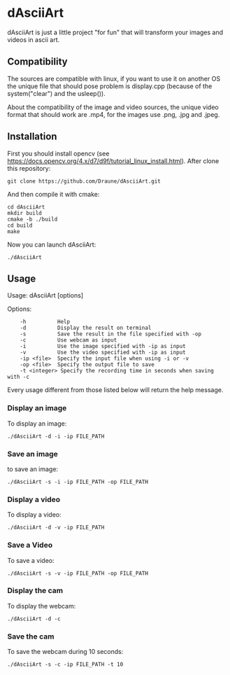 # dAsciiArt
dAsciiArt is just a little project "for fun" that will transform your images and videos in ascii art.
## Compatibility
The sources are compatible with linux, if you want to use it on another OS the unique file that should pose problem is display.cpp (because of the system("clear") and the usleep()).

About the compatibility of the image and video sources, the unique video format that should work are .mp4, for the images use .png, .jpg and .jpeg.
## Installation
First you should install opencv (see https://docs.opencv.org/4.x/d7/d9f/tutorial_linux_install.html).
After clone this repository:
```
git clone https://github.com/Draune/dAsciiArt.git
```
And then compile it with cmake:
```
cd dAsciiArt
mkdir build
cmake -b ./build
cd build 
make
```
Now you can launch dAsciiArt:
```
./dAsciiArt
```
## Usage
Usage: dAsciiArt [options]

Options:
```
    -h          Help
    -d          Display the result on terminal
    -s          Save the result in the file specified with -op
    -c          Use webcam as input
    -i          Use the image specified with -ip as input
    -v          Use the video specified with -ip as input
    -ip <file>  Specify the input file when using -i or -v
    -op <file>  Specify the output file to save
    -t <integer> Specify the recording time in seconds when saving with -c
```

Every usage different from those listed below will return the help message.

### Display an image
To display an image:
```
./dAsciiArt -d -i -ip FILE_PATH
```
### Save an image
to save an image:
```
./dAsciiArt -s -i -ip FILE_PATH -op FILE_PATH
```
### Display a video
To display a video:
```
./dAsciiArt -d -v -ip FILE_PATH
```
### Save a Video
To save a video:
```
./dAsciiArt -s -v -ip FILE_PATH -op FILE_PATH
```
### Display the cam
To display the webcam:
```
./dAsciiArt -d -c
```
### Save the cam
To save the webcam during 10 seconds:
```
./dAsciiArt -s -c -ip FILE_PATH -t 10
```

